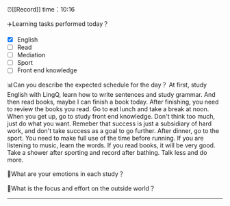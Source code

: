 ⏰[[Record]] time：10:16

✈️Learning tasks performed today？
- [x] English
- [ ] Read
- [ ] Mediation
- [ ] Sport
- [ ] Front end knowledge

📊Can you describe the expected schedule for the day？
At first, study English with LingQ, learn how to write sentences and study grammar. And then read books, maybe I can finish a book today. After finishing, you need to review the books you read. Go to eat lunch and take a break at noon. When you get up, go to study front end knowledge. Don't think too much, just do what you want. Remeber that success is just a subsidiary of hard work, and don't take success as a goal to go further. After dinner, go to the sport. You need to make full use of the time before running. If you are listening to music, learn the words. If you read books, it will be very good. Take a shower after sporting and record after bathing. Talk less and do more.

📐What are your emotions in each study？


💼What is the focus and effort on the outside world？


---